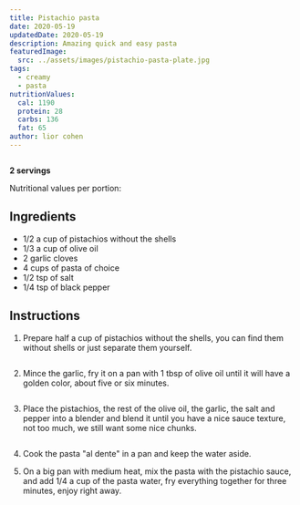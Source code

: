 ```yaml
---
title: Pistachio pasta
date: 2020-05-19
updatedDate: 2020-05-19
description: Amazing quick and easy pasta
featuredImage:
  src: ../assets/images/pistachio-pasta-plate.jpg
tags:
  - creamy
  - pasta
nutritionValues:
  cal: 1190
  protein: 28
  carbs: 136
  fat: 65
author: lior cohen
---
```


<Image filename="pistachio-pasta-plate" />

**2 servings**

Nutritional values per portion:
<NutritionValues fileName="pistachio-pasta"/>

## Ingredients

- 1/2 a cup of pistachios without the shells
- 1/3 a cup of olive oil
- 2 garlic cloves
- 4 cups of pasta of choice
- 1/2 tsp of salt
- 1/4 tsp of black pepper

## Instructions

1. Prepare half a cup of pistachios without the shells, you can find them without shells or just separate them yourself.

<Image filename="pistachio-pasta-pistachios" />

2. Mince the garlic, fry it on a pan with 1 tbsp of olive oil until it will have a golden color, about five or six minutes.

<Image filename="pistachio-pasta-garlic" />

3. Place the pistachios, the rest of the olive oil, the garlic, the salt and pepper into a blender and blend it until you have a nice sauce texture, not too much, we still want some nice chunks.

<Image filename="pistachio-pasta-sauce" />

4. Cook the pasta "al dente" in a pan and keep the water aside.

5. On a big pan with medium heat, mix the pasta with the pistachio sauce, and add 1/4 a cup of the pasta water, fry everything together for three minutes, enjoy right away.

<Image filename="pistachio-pasta-ready" />
